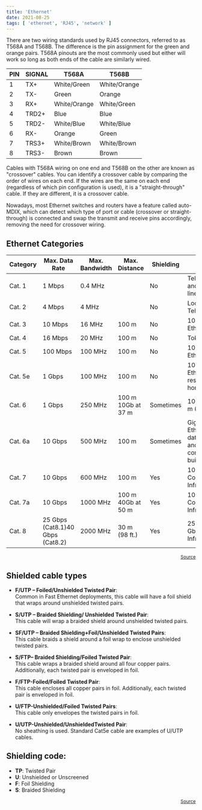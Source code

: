 ```yaml
---
title: 'Ethernet'
date: 2021-08-25
tags: [ 'ethernet', 'RJ45', 'network' ]
---
```


There are two wiring standards used by RJ45 connectors, referred to as T568A
and T568B. The difference is the pin assignment for the green and orange pairs.
T568A pinouts are the most commonly used but either will work so long as both
ends of the cable are similarly wired.

|PIN |SIGNAL |T568A        |T568B        |
|--- |------ |------------ |------------ |
|1   |TX+    |White/Green  |White/Orange |
|2   |TX-    |Green        |Orange       |
|3   |RX+    |White/Orange |White/Green  |
|4   |TRD2+  |Blue         |Blue         |
|5   |TRD2-  |White/Blue   |White/Blue   |
|6   |RX-    |Orange       |Green        |
|7   |TRS3+  |White/Brown  |White/Brown  |
|8   |TRS3-  |Brown        |Brown        |

Cables with T568A wiring on one end and T568B on the other are known as
"crossover" cables. You can identify a crossover cable by comparing the order
of wires on each end. If the wires are the same on each end (regardless of
which pin configuration is used), it is a "straight-through" cable. If they are
different, it is a crossover cable.

Nowadays, most Ethernet switches and routers have a feature called auto-MDIX,
which can detect which type of port or cable (crossover or straight-through) is
connected and swap the transmit and receive pins accordingly, removing the need
for crossover wiring.

## Ethernet Categories

|Category |Max. Data Rate |Max. Bandwidth |Max. Distance          |Shielding |Usage                     |
|-------- |-------------- |-------------- |---------------------- |--------- |------------------------- |
|Cat. 1   |1 Mbps         |0.4 MHz        |                       |No        |Telephone and modem lines |
|Cat. 2   |4 Mbps         |4 MHz          |                       |No        |LocalTalk & Telephone     |
|Cat. 3   |10 Mbps        |16 MHz         |100 m                  |No        |10BaseT Ethernet          |
|Cat. 4   |16 Mbps        |20 MHz         |100 m                  |No        |Token Ring                |
|Cat. 5   |100 Mbps       |100 MHz        |100 m                  |No        |100BaseT Ethernet         |
|Cat. 5e  |1 Gbps         |100 MHz        |100 m                  |No        |100BaseT Ethernet, residential homes |
|Cat. 6   |1 Gbps         |250 MHz        |100 m  10Gb at 37 m    |Sometimes |10Gb at 37 m (121 ft.)|Gigabit Ethernet, commercial buildings |
|Cat. 6a  |10 Gbps        |500 MHz        |100 m                  |Sometimes |Gigabit Ethernet in data centers and commercial buildings |
|Cat. 7   |10 Gbps        |600 MHz        |100 m                  |Yes       |10 Gbps Core Infrastructure |
|Cat. 7a  |10 Gbps        |1000 MHz       |100 m  40Gb at 50 m    |Yes       |10 Gbps Core Infrastructure |
|Cat. 8   |25 Gbps (Cat8.1)40 Gbps (Cat8.2)|2000 MHz|30 m (98 ft.)|Yes       |25 Gbps/40 Gbps Core Infrastructure |

<p style="font-size: 12px" align="right">
    <a href="https://www.tripplite.com/products/ethernet-cable-types">Source</a>
</p>

## Shielded cable types

- **F/UTP – Foiled/Unshielded Twisted Pair**:  
Common in Fast Ethernet deployments, this cable will have a foil shield that wraps around unshielded twisted pairs.

- **S/UTP – Braided Shielding/ Unshielded Twisted Pair**:  
This cable will wrap a braided shield around unshielded twisted pairs.

- **SF/UTP – Braided Shielding+Foil/Unshielded Twisted Pairs**:  
This cable braids a shield around a foil wrap to enclose unshielded twisted pairs.

- **S/FTP– Braided Shielding/Foiled Twisted Pair**:  
This cable wraps a braided shield around all four copper pairs. Additionally, each twisted pair is enveloped in foil.

- **F/FTP-Foiled/Foiled Twisted Pair**:  
This cable encloses all copper pairs in foil. Additionally, each twisted pair is enveloped in foil.

- **U/FTP-Unshielded/Foiled Twisted Pairs**:  
This cable only envelopes the twisted pairs in foil.

- **U/UTP-Unshielded/UnshieldedTwisted Pair**:  
No sheathing is used. Standard Cat5e cable are examples of U/UTP cables.

## Shielding code:

- **TP**: Twisted Pair
- **U**: Unshielded or Unscreened
- **F**: Foil Shielding
- **S**: Braided Shielding

<p style="font-size: 12px" align="right">
    <a href="https://planetechusa.com/demystifying-ethernet-types-difference-between-cat5e-cat-6-and-cat7/">Source</a>
</p>
